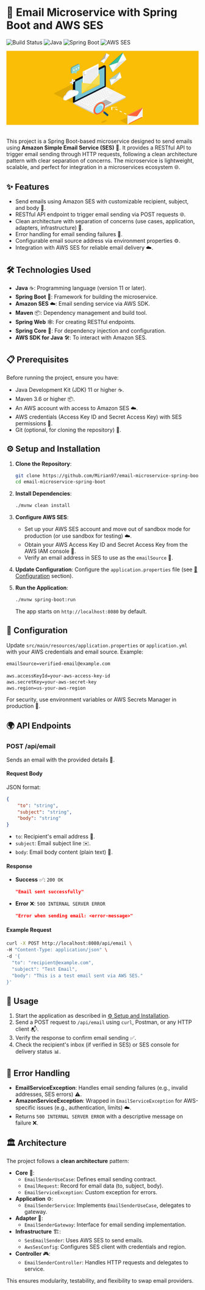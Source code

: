 # 📧 Email Microservice with Spring Boot and AWS SES

![Build Status](https://img.shields.io/badge/build-passing-brightgreen) ![Java](https://img.shields.io/badge/Java-11%2B-orange) ![Spring Boot](https://img.shields.io/badge/Spring%20Boot-3.x-green) ![AWS SES](https://img.shields.io/badge/AWS-SES-blue)

<div align="center">
	<img src="docs/mail.jpg" alt="Email Banner"/>
</div>

<br/>

This project is a Spring Boot-based microservice designed to send emails using **Amazon Simple Email Service (SES)** 🚀. It provides a RESTful API to trigger email sending through HTTP requests, following a clean architecture pattern with clear separation of concerns. The microservice is lightweight, scalable, and perfect for integration in a microservices ecosystem 🌐.

## ✨ Features

- Send emails using Amazon SES with customizable recipient, subject, and body 📩.
- RESTful API endpoint to trigger email sending via POST requests 🌐.
- Clean architecture with separation of concerns (use cases, application, adapters, infrastructure) 🧩.
- Error handling for email sending failures 🚨.
- Configurable email source address via environment properties ⚙️.
- Integration with AWS SES for reliable email delivery ☁️.

## 🛠️ Technologies Used

- **Java** ☕: Programming language (version 11 or later).
- **Spring Boot** 🌱: Framework for building the microservice.
- **Amazon SES** ☁️: Email sending service via AWS SDK.
- **Maven** 📦: Dependency management and build tool.
- **Spring Web** 🕸️: For creating RESTful endpoints.
- **Spring Core** 🔩: For dependency injection and configuration.
- **AWS SDK for Java** 🛠️: To interact with Amazon SES.

## 📋 Prerequisites

Before running the project, ensure you have:

- Java Development Kit (JDK) 11 or higher ☕.
- Maven 3.6 or higher 📦.
- An AWS account with access to Amazon SES ☁️.
- AWS credentials (Access Key ID and Secret Access Key) with SES permissions 🔑.
- Git (optional, for cloning the repository) 🐙.

## ⚙️ Setup and Installation

1. **Clone the Repository**:

   ```bash
   git clone https://github.com/Mirian97/email-microservice-spring-boot.git
   cd email-microservice-spring-boot
   ```

2. **Install Dependencies**:

   ```bash
   ./mvnw clean install
   ```

3. **Configure AWS SES**:

   - Set up your AWS SES account and move out of sandbox mode for production (or use sandbox for testing) ☁️.
   - Obtain your AWS Access Key ID and Secret Access Key from the AWS IAM console 🔑.
   - Verify an email address in SES to use as the `emailSource` 📧.

4. **Update Configuration**:
   Configure the `application.properties` file (see [🔧 Configuration](#-configuration) section).

5. **Run the Application**:
   ```bash
   ./mvnw spring-boot:run
   ```
   The app starts on `http://localhost:8080` by default.

## 🔧 Configuration

Update `src/main/resources/application.properties` or `application.yml` with your AWS credentials and email source. Example:

```properties
emailSource=verified-email@example.com

aws.accessKeyId=your-aws-access-key-id
aws.secretKey=your-aws-secret-key
aws.region=us-your-aws-region
```

For security, use environment variables or AWS Secrets Manager in production 🔐.

## 🌍 API Endpoints

### POST /api/email

Sends an email with the provided details 📩.

#### Request Body

JSON format:

```json
{
	"to": "string",
	"subject": "string",
	"body": "string"
}
```

- `to`: Recipient's email address 📨.
- `subject`: Email subject line ✉️.
- `body`: Email body content (plain text) 📝.

#### Response

- **Success** ✅: `200 OK`
  ```json
  "Email sent successfully"
  ```
- **Error** ❌: `500 INTERNAL SERVER ERROR`
  ```json
  "Error when sending email: <error-message>"
  ```

#### Example Request

```bash
curl -X POST http://localhost:8080/api/email \
-H "Content-Type: application/json" \
-d '{
  "to": "recipient@example.com",
  "subject": "Test Email",
  "body": "This is a test email sent via AWS SES."
}'
```

## 🚀 Usage

1. Start the application as described in [⚙️ Setup and Installation](#-setup-and-installation).
2. Send a POST request to `/api/email` using `curl`, Postman, or any HTTP client 📬.
3. Verify the response to confirm email sending ✅.
4. Check the recipient's inbox (if verified in SES) or SES console for delivery status 📊.

## 🚨 Error Handling

- **EmailServiceException**: Handles email sending failures (e.g., invalid addresses, SES errors) ⚠️.
- **AmazonServiceException**: Wrapped in `EmailServiceException` for AWS-specific issues (e.g., authentication, limits) ☁️.
- Returns `500 INTERNAL SERVER ERROR` with a descriptive message on failure ❌.

## 🏛️ Architecture

The project follows a **clean architecture** pattern:

- **Core** 🧠:
  - `EmailSenderUseCase`: Defines email sending contract.
  - `EmailRequest`: Record for email data (to, subject, body).
  - `EmailServiceException`: Custom exception for errors.
- **Application** ⚙️:
  - `EmailSenderService`: Implements `EmailSenderUseCase`, delegates to gateway.
- **Adapter** 🔌:
  - `EmailSenderGateway`: Interface for email sending implementation.
- **Infrastructure** 🏗️:
  - `SesEmailSender`: Uses AWS SES to send emails.
  - `AwsSesConfig`: Configures SES client with credentials and region.
- **Controller** 🎮:
  - `EmailSenderController`: Handles HTTP requests and delegates to service.

This ensures modularity, testability, and flexibility to swap email providers.
